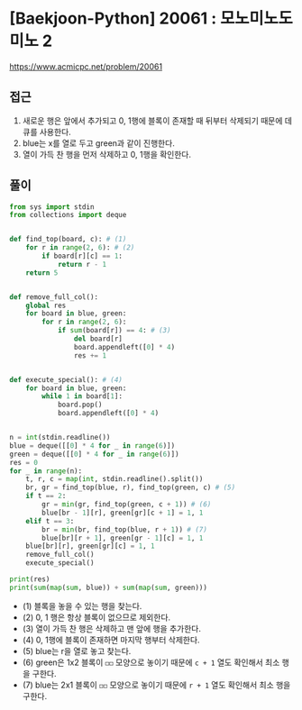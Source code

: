 [Baekjoon-Python] 20061 : 모노미노도미노 2
=
<https://www.acmicpc.net/problem/20061>


접근
--


1. 새로운 행은 앞에서 추가되고 0, 1행에 블록이 존재할 때 뒤부터 삭제되기 때문에 데큐를 사용한다.
2. blue는 x를 열로 두고 green과 같이 진행한다.
3. 열이 가득 찬 행을 먼저 삭제하고 0, 1행을 확인한다.


풀이
--



```python
from sys import stdin
from collections import deque


def find_top(board, c): # (1)
    for r in range(2, 6): # (2)
        if board[r][c] == 1:
            return r - 1
    return 5


def remove_full_col():
    global res
    for board in blue, green:
        for r in range(2, 6):
            if sum(board[r]) == 4: # (3)
                del board[r]
                board.appendleft([0] * 4)
                res += 1


def execute_special(): # (4)
    for board in blue, green:
        while 1 in board[1]:
            board.pop()
            board.appendleft([0] * 4)


n = int(stdin.readline())
blue = deque([[0] * 4 for _ in range(6)])
green = deque([[0] * 4 for _ in range(6)])
res = 0
for _ in range(n):
    t, r, c = map(int, stdin.readline().split())
    br, gr = find_top(blue, r), find_top(green, c) # (5)
    if t == 2:
        gr = min(gr, find_top(green, c + 1)) # (6)
        blue[br - 1][r], green[gr][c + 1] = 1, 1
    elif t == 3:
        br = min(br, find_top(blue, r + 1)) # (7)
        blue[br][r + 1], green[gr - 1][c] = 1, 1
    blue[br][r], green[gr][c] = 1, 1
    remove_full_col()
    execute_special()

print(res)
print(sum(map(sum, blue)) + sum(map(sum, green)))
```


* (1) 블록을 놓을 수 있는 행을 찾는다.
* (2) 0, 1 행은 항상 블록이 없으므로 제외한다.
* (3) 열이 가득 찬 행은 삭제하고 맨 앞에 행을 추가한다.
* (4) 0, 1행에 블록이 존재하면 마지막 행부터 삭제한다.
* (5) blue는 r을 열로 놓고 찾는다.
* (6) green은 1x2 블록이 `◻︎◻︎` 모양으로 놓이기 때문에 `c + 1` 열도 확인해서 최소 행을 구한다.
* (7) blue는 2x1 블록이 `◻︎◻︎` 모양으로 놓이기 때문에 `r + 1` 열도 확인해서 최소 행을 구한다.
